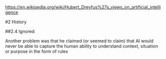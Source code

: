 https://en.wikipedia.org/wiki/Hubert_Dreyfus%27s_views_on_artificial_intelligence

#2 History

##2.4 Ignored

Another problem was that he claimed (or seemed to claim) that AI would never be
able to capture the human ability to understand context, situation or purpose
in the form of rules
